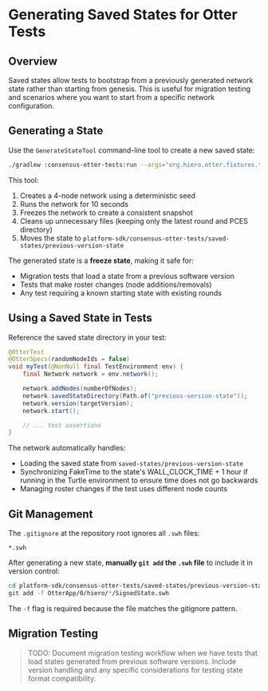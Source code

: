 # Generating Saved States for Otter Tests

## Overview

Saved states allow tests to bootstrap from a previously generated network state rather than starting from genesis. This is useful for migration testing and scenarios where you want to start from a specific network configuration.

## Generating a State

Use the `GenerateStateTool` command-line tool to create a new saved state:

```bash
./gradlew :consensus-otter-tests:run --args="org.hiero.otter.fixtures.tools.GenerateStateTool"
```

This tool:
1. Creates a 4-node network using a deterministic seed
2. Runs the network for 10 seconds
3. Freezes the network to create a consistent snapshot
4. Cleans up unnecessary files (keeping only the latest round and PCES directory)
5. Moves the state to `platform-sdk/consensus-otter-tests/saved-states/previous-version-state`

The generated state is a **freeze state**, making it safe for:
- Migration tests that load a state from a previous software version
- Tests that make roster changes (node additions/removals)
- Any test requiring a known starting state with existing rounds

## Using a Saved State in Tests

Reference the saved state directory in your test:

```java
@OtterTest
@OtterSpecs(randomNodeIds = false)
void myTest(@NonNull final TestEnvironment env) {
    final Network network = env.network();

    network.addNodes(numberOfNodes);
    network.savedStateDirectory(Path.of("previous-version-state"));
    network.version(targetVersion);
    network.start();

    // ... test assertions
}
```

The network automatically handles:
- Loading the saved state from `saved-states/previous-version-state`
- Synchronizing FakeTime to the state's WALL_CLOCK_TIME + 1 hour if running in the Turtle environment to ensure time does not go backwards
- Managing roster changes if the test uses different node counts

## Git Management

The `.gitignore` at the repository root ignores all `.swh` files:

```
*.swh
```

After generating a new state, **manually `git add` the `.swh` file** to include it in version control:

```bash
cd platform-sdk/consensus-otter-tests/saved-states/previous-version-state
git add -f OtterApp/0/hiero/*/SignedState.swh
```

The `-f` flag is required because the file matches the gitignore pattern.

## Migration Testing

> TODO: Document migration testing workflow when we have tests that load states generated from previous software versions. Include version handling and any specific considerations for testing state format compatibility.

